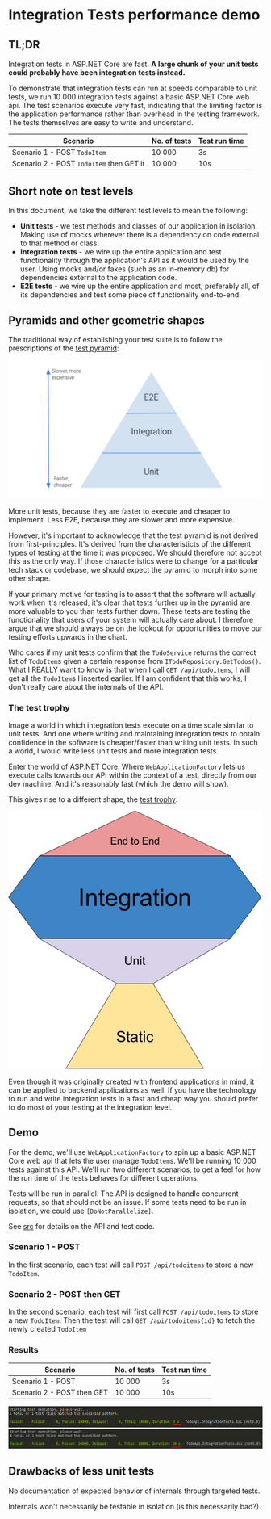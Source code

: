 # Integration Tests performance demo

## TL;DR
Integration tests in ASP.NET Core are fast. **A large chunk of your unit tests could probably have been integration tests instead.**

To demonstrate that integration tests can run at speeds comparable to unit tests, we run 10 000 integration tests against a basic ASP.NET Core web api. 
The test scenarios execute very fast, indicating that the limiting factor is the application performance rather than overhead in the testing framework. The tests themselves are easy to write and understand.

| Scenario                                 | No. of tests | Test run time |
|------------------------------------------|--------------|---------------|
| Scenario 1 - POST `TodoItem`             | 10 000       | 3s            |
| Scenario 2 - POST `TodoItem` then GET it | 10 000       | 10s           |

## Short note on test levels
In this document, we take the different test levels to mean the following:
- **Unit tests** - we test methods and classes of our application in isolation. Making use of mocks wherever there is a dependency on code external to that method or class.
- **Integration tests** - we wire up the entire application and test functionality through the application's API as it would be used by the user. Using mocks and/or fakes (such as an in-memory db) for dependencies external to the application code.
- **E2E tests** - we wire up the entire application and most, preferably all, of its dependencies and test some piece of functionality end-to-end.

## Pyramids and other geometric shapes
The traditional way of establishing your test suite is to follow the prescriptions of the [test pyramid](https://martinfowler.com/articles/practical-test-pyramid.html):

![test pyramid](Images/pyramid.png)

More unit tests, because they are faster to execute and cheaper to implement. Less E2E, because they are slower and more expensive.

However, it's important to acknowledge that the test pyramid is not derived from first-principles. It's derived from the characteristicts of the different types of testing at the time it was proposed.
We should therefore not accept this as the only way. If those characteristics were to change for a particular tech stack or codebase, we should expect the pyramid to morph into some other shape.

If your primary motive for testing is to assert that the software will actually work when it's released, it's clear that tests further up in the pyramid are more valuable to you than tests further down. 
These tests are testing the functionality that users of your system will actually care about. I therefore argue that we should always be on the lookout for opportunities to move our testing efforts upwards in the chart.

Who cares if my unit tests confirm that the `TodoService` returns the correct list of `TodoItem`s given a certain response from `ITodoRepository.GetTodos()`. What I REALLY want to know is that when I call `GET /api/todoitems`, I will get all the `TodoItem`s I inserted earlier.
If I am confident that this works, I don't really care about the internals of the API.

### The test trophy
Image a world in which integration tests execute on a time scale similar to unit tests. And one where writing and maintaining integration tests to obtain confidence in the software is cheaper/faster than writing unit tests. 
In such a world, I would write less unit tests and more integration tests. 

Enter the world of ASP.NET Core. Where [`WebApplicationFactory`](https://learn.microsoft.com/en-us/dotnet/api/microsoft.aspnetcore.mvc.testing.webapplicationfactory-1?view=aspnetcore-6.0) lets us execute calls towards our API within the context of a test, directly from our dev machine. And it's reasonably fast (which the demo will show).

This gives rise to a different shape, the [test trophy](https://kentcdodds.com/blog/the-testing-trophy-and-testing-classifications):

![test trophy](Images/trophy.jpg)

Even though it was originally created with frontend applications in mind, it can be applied to backend applications as well. 
If you have the technology to run and write integration tests in a fast and cheap way you should prefer to do most of your testing at the integration level.

## Demo
For the demo, we'll use `WebApplicationFactory` to spin up a basic ASP.NET Core web api that lets the user manage `TodoItem`s. We'll be running 10 000 tests against this API. 
We'll run two different scenarios, to get a feel for how the run time of the tests behaves for different operations.

Tests will be run in parallel. The API is designed to handle concurrent requests, so that should not be an issue. If some tests need to be run in isolation, we could use `[DoNotParallelize]`.

See [src](/src) for details on the API and test code.

### Scenario 1 - POST
In the first scenario, each test will call `POST /api/todoitems` to store a new `TodoItem`. 

### Scenario 2 - POST then GET
In the second scenario, each test will first call `POST /api/todoitems` to store a new `TodoItem`. Then the test will call `GET /api/todoitems{id}` to fetch the newly created `TodoItem`

### Results
| Scenario                   | No. of tests | Test run time |
|----------------------------|--------------|---------------|
| Scenario 1 - POST          | 10 000       | 3s            |
| Scenario 2 - POST then GET | 10 000       | 10s           |

![scenario 1](Images/post.PNG)
![scenario 2](Images/postandget.PNG)

## Drawbacks of less unit tests
No documentation of expected behavior of internals through targeted tests.

Internals won't necessarily be testable in isolation (is this necessarily bad?).

